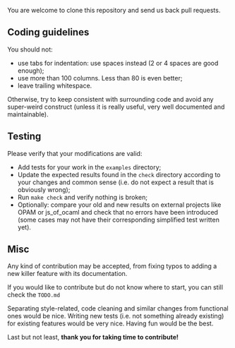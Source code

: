 You are welcome to clone this repository and send us back pull requests.


## Coding guidelines

You should not:
- use tabs for indentation: use spaces instead (2 or 4 spaces are good enough);
- use more than 100 columns. Less than 80 is even better;
- leave trailing whitespace.

Otherwise, try to keep consistent with surrounding code and avoid any super-weird construct
(unless it is really useful, very well documented and maintainable).


## Testing

Please verify that your modifications are valid:
- Add tests for your work in the `examples` directory;
- Update the expected results found in the `check` directory according to your changes
and common sense (i.e. do not expect a result that is obviously wrong);
- Run `make check` and verify nothing is broken;
- Optionally: compare your old and new results on external projects like OPAM or js_of_ocaml
and check that no errors have been introduced
(some cases may not have their corresponding simplified test written yet).


## Misc

Any kind of contribution may be accepted, from fixing typos to adding a new killer feature
with its documentation.

If you would like to contribute but do not know where to start, you can still check the `TODO.md`

Separating style-related, code cleaning and similar changes from functional ones would be nice.
Writing new tests (i.e. not something already existing) for existing features would be very nice.
Having fun would be the best.


Last but not least, **thank you for taking time to contribute!**
